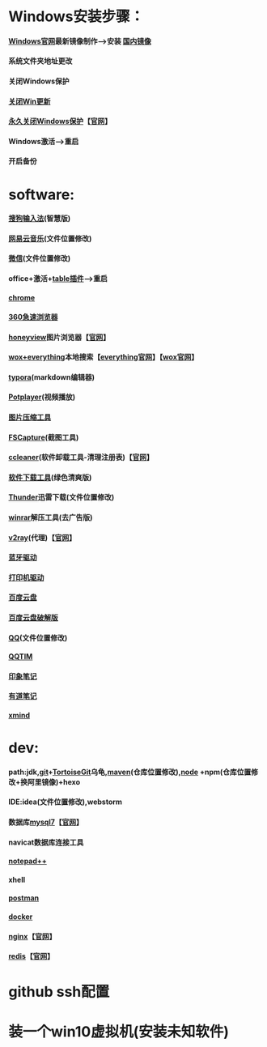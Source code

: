 # Windows安装步骤：
#### [Windows官网](https://www.microsoft.com/zh-cn/software-download/windows10)最新镜像制作-->安装 [国内镜像](https://msdn.itellyou.cn)
#### 系统文件夹地址更改
#### 关闭Windows保护
#### [关闭Win更新](https://phoenixtree2poplar.github.io/2017/05/23/window10-uninstall-update/)
#### [永久关闭Windows保护](https://github.com/phoenixtree2poplar/release-tools-v2/releases/tag/%E5%85%B3%E9%97%AD%E4%BF%9D%E6%8A%A4)【[官网](http://www.carrotchou.blog/27785.html)】
#### Windows激活-->重启
#### 开启备份
# software:
#### [搜狗输入法](https://pinyin.sogou.com/zhihui)(智慧版)
#### [网易云音乐](https://music.163.com)(文件位置修改)
#### [微信](https://weixin.qq.com)(文件位置修改)
#### office+激活+[table插件](https://github.com/phoenixtree2poplar/release-tools-v1/releases/tag/office%E6%8F%92%E4%BB%B6)-->重启
#### [chrome](https://www.google.cn/intl/zh-CN/chrome)
#### [360急速浏览器](https://browser.360.cn/ee)
#### [honeyview](https://github.com/phoenixtree2poplar/release-tools-v1/releases/tag/%E5%9B%BE%E7%89%87%E6%B5%8F%E8%A7%88%E5%99%A8)图片浏览器【[官网](https://honeyview.en.softonic.com/)】
#### [wox+everything](https://github.com/phoenixtree2poplar/release-tools-v1/releases/tag/everything文件搜索-wox软件搜索)本地搜索【[everything官网](https://everything.en.softonic.com/)】【[wox官网](http://www.wox.one/)】
#### [typora](https://www.typora.io/)(markdown编辑器)
#### [Potplayer](http://potplayer.org/)(视频播放)
#### [图片压缩工具](https://github.com/phoenixtree2poplar/release-tools-v2/releases/tag/jpg)
#### [FSCapture](https://github.com/phoenixtree2poplar/release-tools-v1/releases/tag/FSCapture)(截图工具)
#### [ccleaner](https://github.com/phoenixtree2poplar/release-tools-v2/releases/tag/ccleaner)(软件卸载工具-清理注册表)【[官网](https://www.ccleaner.com/)】
#### [软件下载工具](https://github.com/phoenixtree2poplar/release-tools-v2/releases/tag/software-download)(绿色清爽版)
#### [Thunder](https://github.com/phoenixtree2poplar/release-tools-v1/releases/tag/%E8%BF%85%E9%9B%B7%E6%9C%80%E7%AE%80%E7%89%88)迅雷下载(文件位置修改)
#### [winrar](https://github.com/phoenixtree2poplar/release-tools-v1/releases/tag/%E5%8E%8B%E7%BC%A9%E8%BD%AF%E4%BB%B6)解压工具(去广告版)
#### [v2ray](https://github.com/phoenixtree2poplar/release-tools-v2/releases/tag/v2rayN-Core)(代理)【[官网](https://github.com/v2ray/v2ray-core/releases)】
#### [蓝牙驱动](https://www.lulian.cn/download/list-122-cn.html)
#### [打印机驱动](https://support.hp.com/cn-zh/drivers/selfservice/hp-laserjet-pro-m1136-multifunction-printer-series/5094778)
#### [百度云盘](https://pan.baidu.com/download/)
#### [百度云盘破解版](http://pandownload.com/)
#### [QQ](https://im.qq.com/)(文件位置修改)
#### [QQTIM](https://tim.qq.com/)
#### [印象笔记](https://www.yinxiang.com/)
#### [有道笔记](http://note.youdao.com/download.html)
#### [xmind](https://www.xmind.cn/)
# dev:
#### path:jdk,[git](https://git-scm.com/)+[TortoiseGit](https://tortoisegit.org/download/)乌龟,[maven](https://archive.apache.org/dist/maven/maven-3/)(仓库位置修改),[node](http://nodejs.cn/) +npm(仓库位置修改+换阿里镜像)+hexo
#### IDE:idea(文件位置修改),webstorm
#### 数据库[mysql7](https://github.com/phoenixtree2poplar/release-pkg-v1/releases/tag/mysql7)【[官网](https://dev.mysql.com/downloads/mysql)】
#### navicat数据库连接工具
#### [notepad++](https://notepad-plus.en.softonic.com/)
#### xhell
#### [postman](https://www.getpostman.com/)
#### [docker](https://hub.docker.com/editions/community/docker-ce-desktop-windows)
#### [nginx](https://github.com/phoenixtree2poplar/release-pkg-v1/releases/tag/1.16.1)【[官网](http://nginx.org/en/download.html)】
#### [redis](https://github.com/phoenixtree2poplar/release-pkg-v1/releases/tag/win-redis)【[官网](https://github.com/microsoftarchive/redis/releases)】
# github  ssh配置
# 装一个win10虚拟机(安装未知软件)
